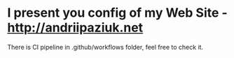 # I present you config of my Web Site - http://andriipaziuk.net

There is CI pipeline in .github/workflows folder, feel free to check it.
